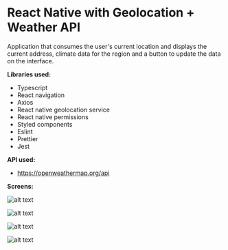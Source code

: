 
# React Native with Geolocation + Weather API

Application that consumes the user's current location and displays the current address, climate data for the region and a button to update the data on the interface.

**Libraries used:**
- Typescript
- React navigation
- Axios
- React native geolocation service
- React native permissions
- Styled components
- Eslint
- Prettier
- Jest

**API used:**
- https://openweathermap.org/api

**Screens:** 

![alt text](https://github.com/vitorsiqueirarecife/ReactNativeWeather/blob/main/prints/1.png?raw=true=200x)

![alt text](https://github.com/vitorsiqueirarecife/ReactNativeWeather/blob/main/prints/2.png?raw=true=200x)

![alt text](https://github.com/vitorsiqueirarecife/ReactNativeWeather/blob/main/prints/3.png?raw=true=200x)

![alt text](https://github.com/vitorsiqueirarecife/ReactNativeWeather/blob/main/prints/4.png?raw=true=200x)
